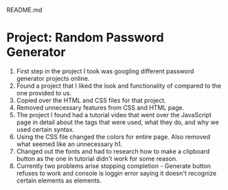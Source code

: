 README.md
<h1>Project: Random Password Generator</h1>

<ol>
    <li>First step in the project I took was googling different password generator projects online.</li>
    <li>Found a project that I liked the look and functionality of compared to the one provided to us.</li>
    <li>Copied over the HTML and CSS files for that project.</li>
    <li>Removed unnecessary features from CSS and HTML page.</li>
    <li>The project I found had a tutorial video that went over the JavaScript page in detail about the tags that were used, what they do, and why we used certain syntax.</li>
    <li>Using the CSS file changed the colors for entire page. Also removed what seemed like an unnecessary h1.</li>
    <li>Changed out the fonts and had to research how to make a clipboard button as the one in tutorial didn't work for some reason.</li>
    <li>Currently two problems arise stopping completion - Generate button refuses to work and console is loggin error saying it doesn't recognize certain elements as elements.</li>

</ol>

